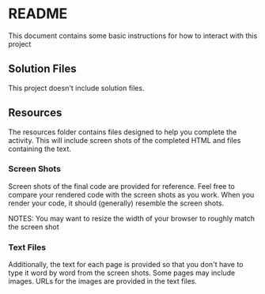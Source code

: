 # README

This document contains some basic instructions for how to interact with this project

## Solution Files
This project doesn't include solution files.

## Resources
The resources folder contains files designed to help you complete the activity. This will include screen shots of the completed HTML and files containing the text.

### Screen Shots
Screen shots of the final code are provided for reference. Feel free to compare your rendered code with the screen shots as you work. When you render your code, it should (generally) resemble the screen shots.

NOTES: You may want to resize the width of your browser to roughly match the screen shot

### Text Files
Additionally, the text for each page is provided so that you don't have to type it word by word from the screen shots. Some pages may include images. URLs for the images are provided in the text files.
